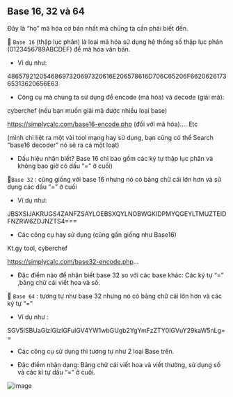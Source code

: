 ## Base 16, 32 và 64

Đây là “họ” mã hóa cơ bản nhất mà chúng ta cần phải biết đến.

🤘 ` Base 16 ` (thập lục phân) là loại mã hóa sử dụng hệ thống số thập lục phân (0123456789ABCDEF) để mã hóa văn bản.

- Ví dụ như:

48657921205468697320697320616E206578616D706C65206F662062617365313620656E63

- Công cụ mà chúng ta sử dụng để encode (mã hóa) và decode (giải mã):

cyberchef (nếu bạn muốn giải mã được nhiều loại base)

https://simplycalc.com/base16-encode.php (đối với mã hóa).... Etc

(mình chỉ liệt ra một vài tool mạng hay sử dụng, bạn cũng có thể Search “base16 decoder” nó sẽ ra cả một loạt)

- Dấu hiệu nhận biết? Base 16 chỉ bao gồm các ký tự thập lục phân và không bao giờ có dấu “=” ở cuối)

🤘` Base 32 ` : cũng giống với base 16 nhưng nó có bảng chữ cái lớn hơn và sử dụng các dấu “=” ở cuối

- Ví dụ như:

JBSXSIJAKRUGS4ZANFZSAYLOEBSXQYLNOBWGKIDPMYQGEYLTMUZTEIDFNZRW6ZDJNZTS4===

- Các công cụ hay sử dụng (cũng gần giống như Base16)

Kt.gy tool, cyberchef

https://simplycalc.com/base32-encode.php...

- Đặc điểm nào để nhận biết base 32 so với các base khác: Các ký tự “=” ,bảng chữ cái viết hoa và số.

🤘 ` Base 64 ` : tương tự như base 32 nhưng nó có bảng chữ cái lớn hơn và các ký tự “=”

- Ví dụ như :

SGV5ISBUaGlzIGlzIGFuIGV4YW1wbGUgb2YgYmFzZTY0IGVuY29kaW5nLg==

- Các công cụ sử dụng thì tương tự như 2 loại Base trên.

- Đặc điểm nhận dạng: Bảng chữ cái viết hoa và viết thường, sử dụng số và các kí tự dấu “=” ở cuối.

![image](https://github.com/yeuubonn2k4/BASIC_OF_CYBER/assets/161863346/e0cbf313-6fce-4255-8d7b-e301b828f756)

